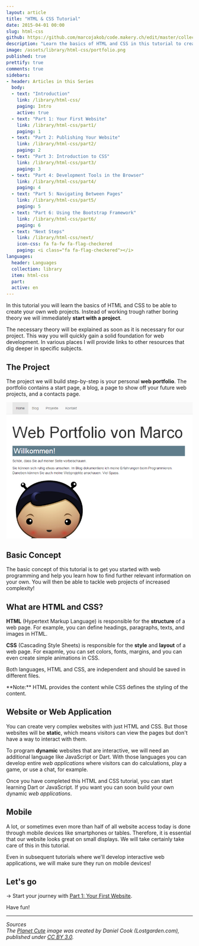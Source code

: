 ```yaml
---
layout: article
title: "HTML & CSS Tutorial"
date: 2015-04-01 00:00
slug: html-css
github: https://github.com/marcojakob/code.makery.ch/edit/master/collections/library/html-css-en.md
description: "Learn the basics of HTML and CSS in this tutorial to create your own web projects. We immediately start with a practical example of building your own portfolio website."
image: /assets/library/html-css/portfolio.png
published: true
prettify: true
comments: true
sidebars:
- header: Articles in this Series
  body:
  - text: "Introduction"
    link: /library/html-css/
    paging: Intro
    active: true
  - text: "Part 1: Your First Website"
    link: /library/html-css/part1/
    paging: 1
  - text: "Part 2: Publishing Your Website"
    link: /library/html-css/part2/
    paging: 2
  - text: "Part 3: Introduction to CSS"
    link: /library/html-css/part3/
    paging: 3
  - text: "Part 4: Development Tools in the Browser"
    link: /library/html-css/part4/
    paging: 4
  - text: "Part 5: Navigating Between Pages"
    link: /library/html-css/part5/
    paging: 5
  - text: "Part 6: Using the Bootstrap Framework"
    link: /library/html-css/part6/
    paging: 6
  - text: "Next Steps"
    link: /library/html-css/next/
    icon-css: fa fa-fw fa-flag-checkered
    paging: <i class="fa fa-flag-checkered"></i>
languages: 
  header: Languages
  collection: library
  item: html-css
  part: 
  active: en
---
```


In this tutorial you will learn the basics of HTML and CSS to be able to create your own web projects. Instead of working trough rather boring theory we will immediately **start with a project**.

The necessary theory will be explained as soon as it is necessary for our project. This way you will quickly gain a solid foundation for web development. In various places I will provide links to other resources that dig deeper in specific subjects.


## The Project

The project we will build step-by-step is your personal **web portfolio**. The portfolio contains a start page, a blog, a page to show off your future web projects, and a contacts page.


<img src="/assets/library/html-css/portfolio.png" alt="Portfolio" class="img-thumbnail">


## Basic Concept

The basic concept of this tutorial is to get you started with web programming and help you learn how to find further relevant information on your own. You will then be able to tackle web projects of increased complexity!


## What are HTML and CSS?

**HTML** (Hypertext Markup Language) is responsible for the **structure** of a web page. For example, you can define headings, paragraphs, texts, and images in HTML.

**CSS** (Cascading Style Sheets) is responsible for the **style** and **layout** of a web page. For exapmle, you can set colors, fonts, margins, and you can even create simple animations in CSS.

Both languages, HTML and CSS, are independent and should be saved in different files.

<div class="alert alert-info">
  **Note:** HTML provides the content while CSS defines the styling of the content.
</div>


## Website or Web Application

You can create very complex websites with just HTML and CSS. But those websites will be **static**, which means visitors can view the pages but don't have a way to interact with them.

To program **dynamic** websites that are interactive, we will need an additional language like JavaScript or Dart. With those languages you can develop entire *web applications* where visitors can do calculations, play a game, or use a chat, for example.

Once you have completed this HTML and CSS tutorial, you can start learning Dart or JavaScript. If you want you can soon build your own dynamic *web applications*.


## Mobile

A lot, or sometimes even more than half of all website access today is done through mobile devices like smartphones or tables. Therefore, it is essential that our website looks great on small displays. We will take certainly take care of this in this tutorial. 

Even in subsequent tutorials where we'll develop interactive web applications, we will make sure they run on mobile devices!


## Let's go

&rarr; Start your journey with [Part 1: Your First Website](/library/html-css/part1/).

Have fun!


***

*Sources*<br>
<em class="small">
The [Planet Cute](http://www.lostgarden.com/2007/05/dancs-miraculously-flexible-game.html) image was created by Daniel Cook (Lostgarden.com), published under [CC BY 3.0](http://creativecommons.org/licenses/by/3.0/us/).
</em>

